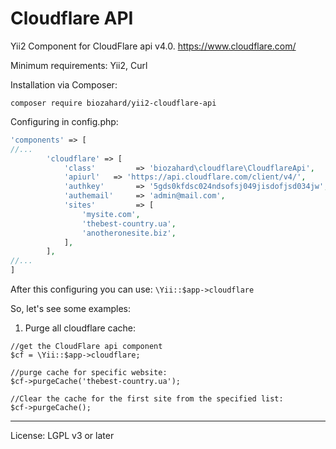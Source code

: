 Cloudflare API
==================

Yii2 Component for CloudFlare api v4.0. https://www.cloudflare.com/

Minimum requirements: Yii2, Curl

Installation via Composer:

`composer require biozahard/yii2-cloudflare-api`


Configuring in config.php:

```php
'components' => [
//...
        'cloudflare' => [
            'class'         => 'biozahard\cloudflare\CloudflareApi',
            'apiurl'   => 'https://api.cloudflare.com/client/v4/',
            'authkey'       => '5gds0kfdsc024ndsofsj049jisdofjsd034jw',
            'authemail'     => 'admin@mail.com',
            'sites'         => [
                'mysite.com',
                'thebest-country.ua',
                'anotheronesite.biz',
            ],
        ],
//...
]
```

After this configuring you can use: `\Yii::$app->cloudflare`

So, let's see some examples:

1. Purge all cloudflare cache:
```
//get the CloudFlare api component
$cf = \Yii::$app->cloudflare;

//purge cache for specific website:
$cf->purgeCache('thebest-country.ua');

//Clear the cache for the first site from the specified list:
$cf->purgeCache();
```


***

License: LGPL v3 or later
